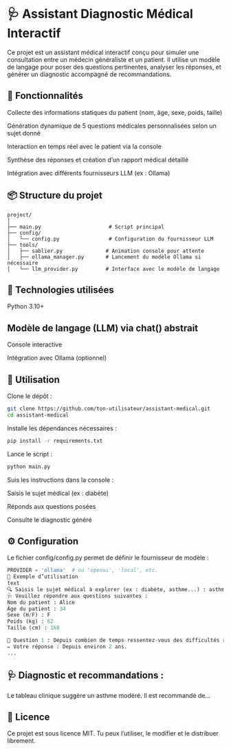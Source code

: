# 🩺 Assistant Diagnostic Médical Interactif
Ce projet est un assistant médical interactif conçu pour simuler une consultation entre un médecin généraliste et un patient. Il utilise un modèle de langage pour poser des questions pertinentes, analyser les réponses, et générer un diagnostic accompagné de recommandations.

## 🚀 Fonctionnalités
Collecte des informations statiques du patient (nom, âge, sexe, poids, taille)

Génération dynamique de 5 questions médicales personnalisées selon un sujet donné

Interaction en temps réel avec le patient via la console

Synthèse des réponses et création d’un rapport médical détaillé

Intégration avec différents fournisseurs LLM (ex : Ollama)

## 📦 Structure du projet
```
project/
│
├── main.py                      # Script principal
├── config/
│   └── config.py                # Configuration du fournisseur LLM
├── tools/
│   ├── sablier.py              # Animation console pour attente
│   ├── ollama_manager.py       # Lancement du modèle Ollama si nécessaire
│   └── llm_provider.py         # Interface avec le modèle de langage
```
## 🧠 Technologies utilisées
Python 3.10+

## Modèle de langage (LLM) via chat() abstrait

Console interactive

Intégration avec Ollama (optionnel)

## 📝 Utilisation
Clone le dépôt :

```bash
git clone https://github.com/ton-utilisateur/assistant-medical.git
cd assistant-medical
```
Installe les dépendances nécessaires :

```bash
pip install -r requirements.txt
```
Lance le script :

```bash
python main.py
```
Suis les instructions dans la console :

Saisis le sujet médical (ex : diabète)

Réponds aux questions posées

Consulte le diagnostic généré

## ⚙️ Configuration
Le fichier config/config.py permet de définir le fournisseur de modèle :

```python
PROVIDER = 'ollama'  # ou 'openai', 'local', etc.
📌 Exemple d’utilisation
text
🔍 Saisis le sujet médical à explorer (ex : diabète, asthme...) : asthme
🩺 Veuillez répondre aux questions suivantes :
Nom du patient : Alice
Âge du patient : 34
Sexe (H/F) : F
Poids (kg) : 62
Taille (cm) : 168

🧠 Question 1 : Depuis combien de temps ressentez-vous des difficultés respiratoires ?
✏️ Votre réponse : Depuis environ 2 ans.
...
```
## 🩺 Diagnostic et recommandations :
Le tableau clinique suggère un asthme modéré. Il est recommandé de...
## 📄 Licence
Ce projet est sous licence MIT. Tu peux l’utiliser, le modifier et le distribuer librement.